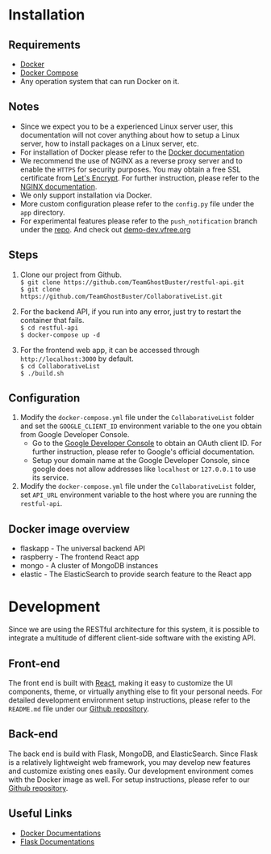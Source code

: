 # Installation

## Requirements
* [Docker](https://www.docker.com/products/overview)
* [Docker Compose](https://docs.docker.com/compose/)
* Any operation system that can run Docker on it.

## Notes
* Since we expect you to be a experienced Linux server user, this documentation will not cover anything about how to setup a Linux server, how to install packages on a Linux server, etc.
* For installation of Docker please refer to the [Docker documentation](https://store.docker.com/editions/community/docker-ce-server-ubuntu?tab=description)
* We recommend the use of NGINX as a reverse proxy server and to enable the `HTTPS` for security purposes. You may obtain a free SSL certificate from [Let's Encrypt](https://letsencrypt.org/). For further instruction, please refer to the [NGINX documentation](https://www.nginx.com/resources/admin-guide/reverse-proxy/).
* We only support installation via Docker.
* More custom configuration please refer to the `config.py` file under the `app` directory.
* For experimental features please refer to the `push_notification` branch under the [repo](https://github.com/TeamGhostBuster/CollaborativeList). And check out [demo-dev.vfree.org](https://demo-dev.vfree.org)

## Steps
1. Clone our project from Github.  
`$ git clone https://github.com/TeamGhostBuster/restful-api.git`  
`$ git clone https://github.com/TeamGhostBuster/CollaborativeList.git`

2. For the backend API, if you run into any error, just try to restart the container that fails.  
`$ cd restful-api`   
`$ docker-compose up -d`

3. For the frontend web app, it can be accessed through `http://localhost:3000` by default.     
`$ cd CollaborativeList`  
`$ ./build.sh`

## Configuration
1. Modify the `docker-compose.yml` file under the `CollaborativeList` folder and set the `GOOGLE_CLIENT_ID` environment variable to the one you obtain from Google Developer Console.
    * Go to the [Google Developer Console](console.developers.google.com/) to obtain an OAuth client ID. For further instruction, please refer to Google's official documentation.
    * Setup your domain name at the Google Developer Console, since google does not allow addresses like `localhost` or `127.0.0.1` to use its service.
2. Modify the `docker-compose.yml` file under the `CollaborativeList` folder, set `API_URL` environment variable to the host where you are running the `restful-api`.

## Docker image overview
* flaskapp - The universal backend API
* raspberry - The frontend React app
* mongo - A cluster of MongoDB instances
* elastic - The ElasticSearch to provide search feature to the React app

# Development
Since we are using the RESTful architecture for this system, it is possible to integrate a multitude of different client-side software with the existing API.

## Front-end
The front end is built with [React](https://facebook.github.io/react/), making it easy to customize the UI components, theme, or virtually anything else to fit your personal needs. For detailed development environment setup instructions, please refer to the `README.md` file under our [Github repository](https://github.com/TeamGhostBuster/CollaborativeList).

## Back-end
The back end is build with Flask, MongoDB, and ElasticSearch. Since Flask is a relatively lightweight web framework, you may develop new features and customize existing ones easily. Our development environment comes with the Docker image as well. For setup instructions, please refer to our [Github repository](https://github.com/TeamGhostBuster/restful-api).

## Useful Links
* [Docker Documentations](https://docs.docker.com/)
* [Flask Documentations](http://flask.pocoo.org/docs/0.11/)
